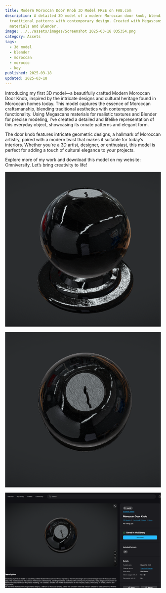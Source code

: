 ```yaml
---
title: Modern Moroccan Door Knob 3D Model FREE on FAB.com
description: A detailed 3D model of a modern Moroccan door knob, blending
  traditional patterns with contemporary design. Created with Megascans
  materials and Blender.
image: ../../assets/images/Screenshot 2025-03-18 035354.png
category: Assets
tags:
  - 3d model
  - blender
  - moroccan
  - morocco
  - key
published: 2025-03-18
updated: 2025-03-18
---
```

Introducing my first 3D model—a beautifully crafted Modern Moroccan Door Knob, inspired by the intricate designs and cultural heritage found in Moroccan homes today. This model captures the essence of Moroccan craftsmanship, blending traditional aesthetics with contemporary functionality. Using Megascans materials for realistic textures and Blender for precise modeling, I’ve created a detailed and lifelike representation of this everyday object, showcasing its ornate patterns and elegant form.

The door knob features intricate geometric designs, a hallmark of Moroccan artistry, paired with a modern twist that makes it suitable for today’s interiors. Whether you're a 3D artist, designer, or enthusiast, this model is perfect for adding a touch of cultural elegance to your projects.

Explore more of my work and download this model on my website: Omniversify. Let’s bring creativity to life!

![](../../assets/images/Screenshot%202025-03-18%20035354.png)

![](../../assets/images/Screenshot%202025-03-18%20035406.png)

![](../../assets/images/Screenshot%202025-03-18%20035427.png)